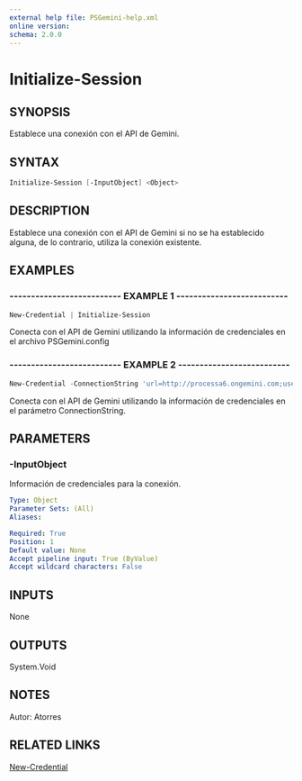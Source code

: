 ```yaml
---
external help file: PSGemini-help.xml
online version: 
schema: 2.0.0
---
```


# Initialize-Session

## SYNOPSIS
Establece una conexión con el API de Gemini.

## SYNTAX

```powershell
Initialize-Session [-InputObject] <Object>
```

## DESCRIPTION
Establece una conexión con el API de Gemini si no se ha establecido alguna, de lo contrario, utiliza la conexión existente.

## EXAMPLES

### -------------------------- EXAMPLE 1 --------------------------
```powershell
New-Credential | Initialize-Session
```

Conecta con el API de Gemini utilizando la información de credenciales en el archivo PSGemini.config

### -------------------------- EXAMPLE 2 --------------------------
```powershell
New-Credential -ConnectionString 'url=http://processa6.ongemini.com;username=username;apikey=apikey' | Initialize-Session
```

Conecta con el API de Gemini utilizando la información de credenciales en el parámetro ConnectionString.

## PARAMETERS

### -InputObject
Información de credenciales para la conexión.

```yaml
Type: Object
Parameter Sets: (All)
Aliases: 

Required: True
Position: 1
Default value: None
Accept pipeline input: True (ByValue)
Accept wildcard characters: False
```

## INPUTS

None

## OUTPUTS

System.Void

## NOTES
Autor: Atorres

## RELATED LINKS

[New-Credential](New-Credential.md)


